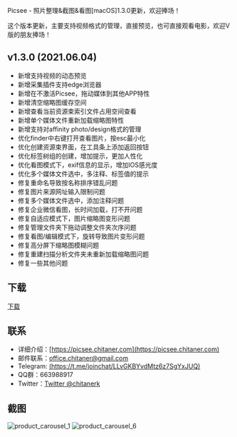 
Picsee - 照片整理&截图&看图[macOS]1.3.0更新，欢迎捧场！


这个版本更新，主要支持视频格式的管理，直接预览，也可直接观看电影，欢迎V版的朋友捧场！

## v1.3.0 (2021.06.04)
- 新增支持视频的动态预览
- 新增采集插件支持edge浏览器
- 新增在不激活Picsee，拖动媒体到其他APP特性
- 新增清空缩略图缓存空间
- 新增查看当前资源束索引文件占用空间查看
- 新增单个媒体文件重新加载缩略图特性
- 新增支持对affinity photo/design格式的管理
- 优化finder中右键打开查看图片，按esc最小化
- 优化创建资源束界面，在工具条上添加返回按钮
- 优化标签树组的创建，增加提示，更加人性化
- 优化看图模式下，exif信息的显示，增加IOS感光度
- 优化多个媒体文件选中，多注释、标签值的提示
- 修复重命名导致按名称排序错乱问题
- 修复图片来源网址输入限制问题
- 修复多个媒体文件选中，添加注释问题
- 修复企业微信看图，长时间加载，打不开问题
- 修复自适应模式下，图片缩略图变形问题
- 修复管理文件夹下拖动调整文件夹次序问题
- 修复看图/编辑模式下，旋转导致图片变形问题
- 修复高分屏下缩略图模糊问题
- 修复重建扫描分析文件夹未重新加载缩略图问题
- 修复一些其他问题


## 下载
[下载](https://apps.apple.com/cn/app/picsee-%E7%9C%8B%E5%9B%BE-%E6%88%AA%E5%9B%BE/id1454805783?mt=12)


## 联系
- 详细介绍：[https://picsee.chitaner.com](https://picsee.chitaner.com)
- 邮件联系：[office.chitaner@gmail.com](mailto:office.chitaner@gmail.com)
- Telegram: [(https://t.me/joinchat/LLvGKBYvdMtz6z7SgYxJUQ)](https://t.me/joinchat/LLvGKBYvdMtz6z7SgYxJUQ)
- QQ群：663988917
- Twitter：[Twitter @chitanerk](https://twitter.com/chitanerk)

## 截图
![product_carousel_1](https://i.loli.net/2021/06/07/YRmgQwLSi9TupKc.png)
![product_carousel_6](https://i.loli.net/2021/06/07/rJPzkRK5uLsvNWZ.png)

